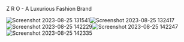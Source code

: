 Z R O - A Luxurious Fashion Brand

![Screenshot 2023-08-25 131541](https://github.com/darshanbhalani/zro/assets/108427824/65d5ef6b-0da5-45ae-9f8b-378362603944)![Screenshot 2023-08-25 132417](https://github.com/darshanbhalani/zro/assets/108427824/8724de68-bd7a-4850-8ef2-e62733c93731)![Screenshot 2023-08-25 142229](https://github.com/darshanbhalani/zro/assets/108427824/fa495c22-e9fc-4f6d-9b9f-a525ec3122ca)![Screenshot 2023-08-25 142247](https://github.com/darshanbhalani/zro/assets/108427824/660ffb40-1209-42fe-9b8a-64382df5cbf2)![Screenshot 2023-08-25 142335](https://github.com/darshanbhalani/zro/assets/108427824/2c48df43-f7fa-4c59-be45-5850f6cc0eec)


